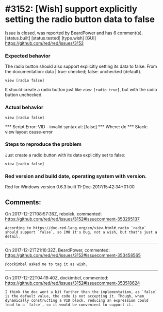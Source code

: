 
#3152: [Wish] support explicitly setting the radio button data to false 
================================================================================
Issue is closed, was reported by BeardPower and has 6 comment(s).
[status.built] [status.tested] [type.wish] [GUI]
<https://github.com/red/red/issues/3152>

### Expected behavior

The radio button should also support explicitly setting its data to false.
From the documentation: data | true: checked; false: unchecked (default).

`view [radio false]`

It should create a radio button just like `view [radio true]`, but with the radio button unchecked.

### Actual behavior

`view [radio false]`

*** Script Error: VID - invalid syntax at: [false]
*** Where: do
*** Stack: view layout cause-error 

### Steps to reproduce the problem

Just create a radio button with its data explicitly set to false:

`view [radio false]`

### Red version and build date, operating system with version.

Red for Windows version 0.6.3 built 11-Dec-2017/15:42:34+01:00


Comments:
--------------------------------------------------------------------------------

On 2017-12-21T08:57:36Z, rebolek, commented:
<https://github.com/red/red/issues/3152#issuecomment-353295137>

    According to https://doc.red-lang.org/en/view.html#_radio `radio` should support `false`, so IMO it's bug, not a wish, but that's just a detail.

--------------------------------------------------------------------------------

On 2017-12-21T21:10:32Z, BeardPower, commented:
<https://github.com/red/red/issues/3152#issuecomment-353458565>

    @dockimbel asked me to tag it as wish.

--------------------------------------------------------------------------------

On 2017-12-22T04:19:40Z, dockimbel, commented:
<https://github.com/red/red/issues/3152#issuecomment-353518624>

    I think the doc went a bit further than the implementation, as `false` is the default value, the code is not accepting it. Though, when dynamically constructing a VID block, reducing an expression could lead to a `false`, so it would be convenient to support it.

